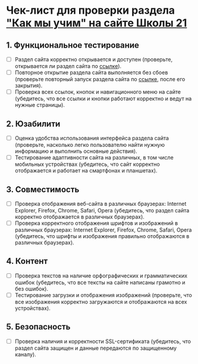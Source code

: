 # Чек-лист для проверки раздела ["Как мы учим" на сайте Школы 21](https://21-school.ru/methodology)

## 1. Функциональное тестирование

- [ ] Раздел сайта корректно открывается и доступен (проверьте, открывается ли раздел сайта по [ссылке](https://21-school.ru/methodology)).
- [ ] Повторное открытие раздела сайта выполняется без сбоев (проверьте повторный запуск раздела сайта по [ссылке](https://21-school.ru/methodology), после его закрытия).
- [ ] Проверка всех ссылок, кнопок и навигационного меню на сайте (убедитесь, что все ссылки и кнопки работают корректно и ведут на нужные страницы).

## 2. Юзабилити

- [ ] Оценка удобства использования интерфейса раздела сайта (проверьте, насколько легко пользователю найти нужную информацию и выполнить основные действия).
- [ ] Тестирование адаптивности сайта на различных, в том числе мобильных устройствах (убедитесь, что сайт корректно отображается и работает на смартфонах и планшетах).

## 3. Совместимость

- [ ] Проверка отображения веб-сайта в различных браузерах: Internet Explorer, Firefox, Chrome, Safari, Opera (убедитесь, что раздел сайта корректно отображается в различных браузерах).
- [ ] Проверка корректного отображения шрифтов и изображений в различных браузерах: Internet Explorer, Firefox, Chrome, Safari, Opera (убедитесь, что шрифты и изображения правильно отображаются в различных браузерах).

## 4. Контент

- [ ] Проверка текстов на наличие орфографических и грамматических ошибок (убедитесь, что все тексты на сайте написаны грамотно и без ошибок).
- [ ] Тестирование загрузки и отображения изображений (проверьте, что все изображения корректно загружаются и отображаются на всех устройствах).

## 5. Безопасность

- [ ] Проверка наличия и корректности SSL-сертификата (убедитесь, что раздел сайта защищен и данные передаются по защищенному каналу).